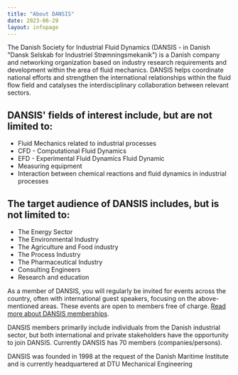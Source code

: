 ```yaml
---
title: "About DANSIS"
date: 2023-06-29
layout: infopage
---
```


The Danish Society for Industrial Fluid Dynamics (DANSIS - in Danish "Dansk Selskab for Industriel Strømningsmekanik") is a Danish company and networking organization based on industry research requirements and development within the area of fluid mechanics. DANSIS helps coordinate national efforts and strengthen the international relationships within the fluid flow field and catalyses the interdisciplinary collaboration between relevant sectors.

## DANSIS' fields of interest include, but are not limited to:

- Fluid Mechanics related to industrial processes
- CFD - Computational Fluid Dynamics
- EFD - Experimental Fluid Dynamics Fluid Dynamic
- Measuring equipment
- Interaction between chemical reactions and fluid dynamics in industrial processes

## The target audience of DANSIS includes, but is not limited to:

- The Energy Sector
- The Environmental Industry
- The Agriculture and Food industry
- The Process Industry
- The Pharmaceutical Industry
- Consulting Engineers
- Research and education

As a member of DANSIS, you will regularly be invited for events across the country, often with international guest speakers, focusing on the above-mentioned areas. These events are open to members free of charge. [Read more about DANSIS memberships](/info/memberships/).

DANSIS members primarily include individuals from the Danish industrial sector, but both international and private stakeholders have the opportunity to join DANSIS. Currently DANSIS has 70 members (companies/persons).

DANSIS was founded in 1998 at the request of the Danish Maritime Institute and is currently headquartered at DTU Mechanical Engineering